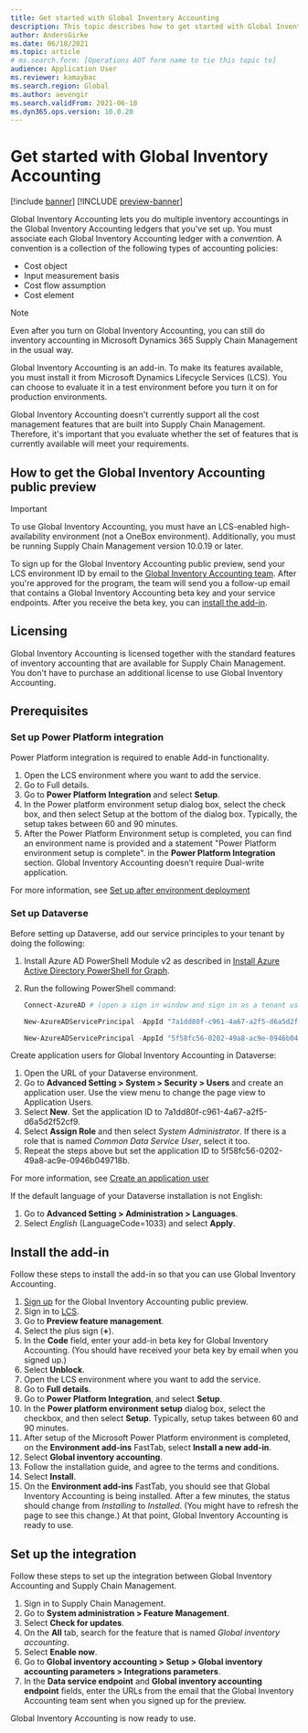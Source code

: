 ```yaml
---
title: Get started with Global Inventory Accounting
description: This topic describes how to get started with Global Inventory Accounting.
author: AndersGirke
ms.date: 06/18/2021
ms.topic: article
# ms.search.form: [Operations AOT form name to tie this topic to]
audience: Application User
ms.reviewer: kamaybac
ms.search.region: Global
ms.author: aevengir
ms.search.validFrom: 2021-06-18
ms.dyn365.ops.version: 10.0.20
---
```


# Get started with Global Inventory Accounting

[!include [banner](../includes/banner.md)]
[!INCLUDE [preview-banner](../includes/preview-banner.md)]

Global Inventory Accounting lets you do multiple inventory accountings in the Global Inventory Accounting ledgers that you've set up. You must associate each Global Inventory Accounting ledger with a *convention*. A convention is a collection of the following types of accounting policies:

- Cost object
- Input measurement basis
- Cost flow assumption
- Cost element

> [!NOTE]
> Even after you turn on Global Inventory Accounting, you can still do inventory accounting in Microsoft Dynamics 365 Supply Chain Management in the usual way.

Global Inventory Accounting is an add-in. To make its features available, you must install it from Microsoft Dynamics Lifecycle Services (LCS). You can choose to evaluate it in a test environment before you turn it on for production environments.

Global Inventory Accounting doesn't currently support all the cost management features that are built into Supply Chain Management. Therefore, it's important that you evaluate whether the set of features that is currently available will meet your requirements.

## <a name="sign-up"></a>How to get the Global Inventory Accounting public preview

> [!IMPORTANT]
> To use Global Inventory Accounting, you must have an LCS-enabled high-availability environment (not a OneBox environment). Additionally, you must be running Supply Chain Management version 10.0.19 or later.

To sign up for the Global Inventory Accounting public preview, send your LCS environment ID by email to the [Global Inventory Accounting team](mailto:GlobalInventoryAccounting@service.microsoft.com). After you're approved for the program, the team will send you a follow-up email that contains a Global Inventory Accounting beta key and your service endpoints. After you receive the beta key, you can [install the add-in](#install).

## Licensing

Global Inventory Accounting is licensed together with the standard features of inventory accounting that are available for Supply Chain Management. You don't have to purchase an additional license to use Global Inventory Accounting.

## Prerequisites <!-- KFM: Review this section -->

### Set up Power Platform integration

Power Platform integration is required to enable Add-in functionality.

1. Open the LCS environment where you want to add the service.
1. Go to Full details.
1. Go to **Power Platform Integration** and select **Setup**.
1. In the Power platform environment setup dialog box, select the check box, and then select Setup at the bottom of the dialog box. Typically, the setup takes between 60 and 90 minutes.
1. After the Power Platform Environment setup is completed, you can find an environment name is provided and a statement "Power Platform environment setup is complete". in the **Power Platform Integration** section. Global Inventory Accounting doesn’t require Dual-write application.

For more information, see [Set up after environment deployment](../../fin-ops-core/dev-itpro/power-platform/overview.md#set-up-after-environment-deployment)

### Set up Dataverse

Before setting up Dataverse, add our service principles to your tenant by doing the following:

1. Install Azure AD PowerShell Module v2 as described in [Install Azure Active Directory PowerShell for Graph](/powershell/azure/active-directory/install-adv2?view=azureadps-2.0).
1. Run the following PowerShell command:

    ```powershell
    Connect-AzureAD # (open a sign in window and sign in as a tenant user)  
    
    New-AzureADServicePrincipal -AppId "7a1dd80f-c961-4a67-a2f5-d6a5d2f52cf9" -DisplayName "d365-scm-costaccountingservice"  
    
    New-AzureADServicePrincipal -AppId "5f58fc56-0202-49a8-ac9e-0946b049718b" -DisplayName "d365-scm-operationdataservice"
    ```

Create application users for Global Inventory Accounting in Dataverse:

1. Open the URL of your Dataverse environment.
1. Go to **Advanced Setting > System > Security > Users** and create an application user. Use the view menu to change the page view to Application Users.
1. Select **New**. Set the application ID to 7a1dd80f-c961-4a67-a2f5-d6a5d2f52cf9.
1. Select **Assign Role** and then select *System Administrator*. If there is a role that is named *Common Data Service User*, select it too.
1. Repeat the steps above but set the application ID to 5f58fc56-0202-49a8-ac9e-0946b049718b.

For more information, see [Create an application user](/power-platform/admin/create-users-assign-online-security-roles#create-an-application-user)

If the default language of your Dataverse installation is not English:

1. Go to **Advanced Setting > Administration > Languages**.
1. Select *English* (LanguageCode=1033) and select **Apply**.

## <a name="install"></a>Install the add-in

Follow these steps to install the add-in so that you can use Global Inventory Accounting.

1. [Sign up](#sign-up) for the Global Inventory Accounting public preview.
1. Sign in to [LCS](https://lcs.dynamics.com/Logon/Index).
1. Go to **Preview feature management**.
1. Select the plus sign (**+**).
1. In the **Code** field, enter your add-in beta key for Global Inventory Accounting. (You should have received your beta key by email when you signed up.)
1. Select **Unblock**.
1. Open the LCS environment where you want to add the service.
1. Go to **Full details**.
1. Go to **Power Platform Integration**, and select **Setup**.
1. In the **Power platform environment setup** dialog box, select the checkbox, and then select **Setup**. Typically, setup takes between 60 and 90 minutes.
1. After setup of the Microsoft Power Platform environment is completed, on the **Environment add-ins** FastTab, select **Install a new add-in**.
1. Select **Global inventory accounting**.
1. Follow the installation guide, and agree to the terms and conditions.
1. Select **Install**.
1. On the **Environment add-ins** FastTab, you should see that Global Inventory Accounting is being installed. After a few minutes, the status should change from *Installing* to *Installed*. (You might have to refresh the page to see this change.) At that point, Global Inventory Accounting is ready to use.

## Set up the integration

Follow these steps to set up the integration between Global Inventory Accounting and Supply Chain Management.

1. Sign in to Supply Chain Management.
1. Go to **System administration \> Feature Management**.
1. Select **Check for updates**.
1. On the **All** tab, search for the feature that is named *Global inventory accounting*.
1. Select **Enable now**.
1. Go to **Global inventory accounting \> Setup \> Global inventory accounting parameters \> Integrations parameters**.
1. In the **Data service endpoint** and **Global inventory accounting endpoint** fields, enter the URLs from the email that the Global Inventory Accounting team sent when you signed up for the preview.

Global Inventory Accounting is now ready to use.

